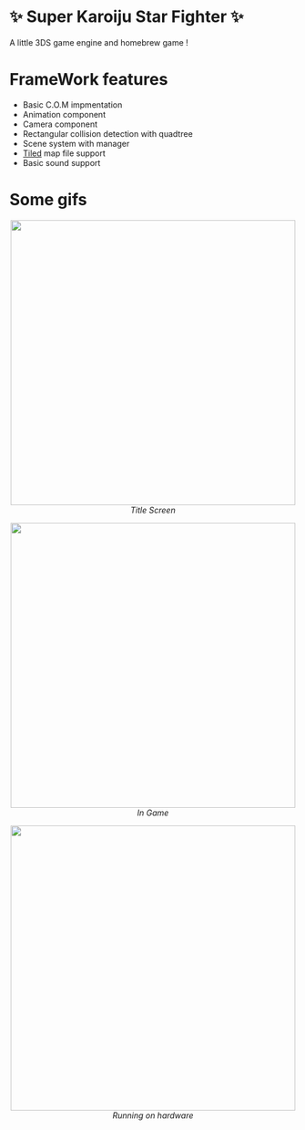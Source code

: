 # ✨ Super Karoiju Star Fighter ✨
A little 3DS game engine and homebrew game !

# FrameWork features
* Basic C.O.M impmentation
* Animation component
* Camera component
* Rectangular collision detection with quadtree
* Scene system with manager
* [Tiled](https://www.mapeditor.org/) map file support
* Basic sound support

# Some gifs
<p align="center">
  <img width=500 src="https://user-images.githubusercontent.com/31723113/116421350-0aa62a00-a83f-11eb-9ef0-d1309cd867d1.gif"><br>
  <em>Title Screen<em>
</p>
<p align="center">
  <img width=500 src="https://user-images.githubusercontent.com/31723113/116421374-0f6ade00-a83f-11eb-825b-aac82530c0da.gif"><br>
  <em>In Game<em>
</p>
<p align="center">
  <img width=500 src="https://user-images.githubusercontent.com/31723113/116421401-15f95580-a83f-11eb-8d7e-f0c142b207de.gif"><br>
  <em>Running on hardware<em>
</p>


